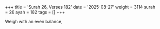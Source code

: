 +++
title = 'Surah 26, Verses 182'
date = '2025-08-27'
weight = 3114
surah = 26
ayah = 182
tags = []
+++

Weigh with an even balance,